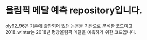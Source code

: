 # 올림픽 메달 예측 repository입니다.

oly92_96은 기존에 출판되어 있던 논문을 기반으로 분석한 코드이고 <br/>
2018_winter는 2018년 평창올림픽 메달을 예측하기 위한 코드입니다.
